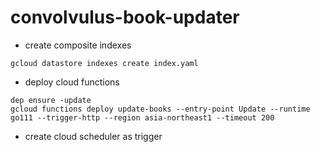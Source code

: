 # convolvulus-book-updater

+ create composite indexes

```
gcloud datastore indexes create index.yaml
```

+ deploy cloud functions

```
dep ensure -update
gcloud functions deploy update-books --entry-point Update --runtime go111 --trigger-http --region asia-northeast1 --timeout 200
```

+ create cloud scheduler as trigger
